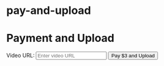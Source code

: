 # pay-and-upload
<!DOCTYPE html> <html lang="en"> <head> <meta charset="UTF-8"> <meta name="viewport" content="width=device-width, initial-scale=1.0"> <title>Payment and Upload</title> </head> <body> <h1>Payment and Upload</h1> <form id="payment-form"> <!-- Other form fields --> <label for="video-url-field">Video URL:</label> <input type="text" id="video-url-field" name="video-url" placeholder="Enter video URL"> <!-- Pay and Upload Button --> <button type="button" id="pay-and-upload-button">Pay $3 and Upload</button> </form> <script> // Function to handle payment processing and navigate to Stripe Checkout function processPaymentAndNavigate() { // Simulate payment processing (once payment is confirmed upload video to watch and earn) // console.log('Processing payment...'); // Simulated payment successful // console.log('Payment successful.'); // Navigate to Stripe Checkout for payment https://buy.stripe.com/3cs3fP0ev64NeE8aEE window.location.href = 'https://buy.stripe.com/3cs3fP0ev64NeE8aEE'; } // Function to handle video upload after payment is confirmed function uploadVideo() { // Get the video URL from the video URL field var videoUrl = document.getElementById('video-url-field').value; // Simulate upload process (upload video to watch and earn) console.log('Uploading video from URL:', videoUrl); console.log('Video uploaded successfully.'); // Navigate to the "watch and earn" page https://a.picoapps.xyz/employee-political window.location.href = 'https://yourwebsite.com/watch-and-earn'; } // Event listener for when the pay $3 and upload button is clicked document.getElementById('pay-and-upload-button').addEventListener('click', function() { console, log{ 'Button clicked'};// Process payment and navigate to Stripe Checkout processPaymentAndNavigate(); }); // Simulated function to check payment confirmation function checkPaymentConfirmation() { // Simulated check for payment confirmation (upload video to watch and earn) // For demonstration purposes, we'll simulate a confirmation after 3 seconds setTimeout(function() { // Simulated payment confirmed // Proceed with video upload uploadVideo(); }, 3000); // Simulate payment confirmation after 3 seconds } // Call the function to check payment confirmation (upload video to watch and earn) // This function should be called after the user is redirected back to your website from the payment page checkPaymentConfirmation(); </script> </body> </html>
